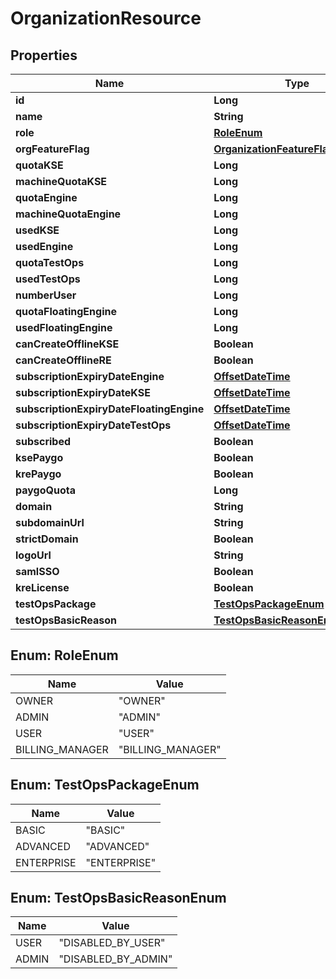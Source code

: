 # OrganizationResource

## Properties
Name | Type | Description | Notes
------------ | ------------- | ------------- | -------------
**id** | **Long** |  |  [optional]
**name** | **String** |  |  [optional]
**role** | [**RoleEnum**](#RoleEnum) |  |  [optional]
**orgFeatureFlag** | [**OrganizationFeatureFlagResource**](OrganizationFeatureFlagResource.md) |  |  [optional]
**quotaKSE** | **Long** |  |  [optional]
**machineQuotaKSE** | **Long** |  |  [optional]
**quotaEngine** | **Long** |  |  [optional]
**machineQuotaEngine** | **Long** |  |  [optional]
**usedKSE** | **Long** |  |  [optional]
**usedEngine** | **Long** |  |  [optional]
**quotaTestOps** | **Long** |  |  [optional]
**usedTestOps** | **Long** |  |  [optional]
**numberUser** | **Long** |  |  [optional]
**quotaFloatingEngine** | **Long** |  |  [optional]
**usedFloatingEngine** | **Long** |  |  [optional]
**canCreateOfflineKSE** | **Boolean** |  |  [optional]
**canCreateOfflineRE** | **Boolean** |  |  [optional]
**subscriptionExpiryDateEngine** | [**OffsetDateTime**](OffsetDateTime.md) |  |  [optional]
**subscriptionExpiryDateKSE** | [**OffsetDateTime**](OffsetDateTime.md) |  |  [optional]
**subscriptionExpiryDateFloatingEngine** | [**OffsetDateTime**](OffsetDateTime.md) |  |  [optional]
**subscriptionExpiryDateTestOps** | [**OffsetDateTime**](OffsetDateTime.md) |  |  [optional]
**subscribed** | **Boolean** |  |  [optional]
**ksePaygo** | **Boolean** |  |  [optional]
**krePaygo** | **Boolean** |  |  [optional]
**paygoQuota** | **Long** |  |  [optional]
**domain** | **String** |  |  [optional]
**subdomainUrl** | **String** |  |  [optional]
**strictDomain** | **Boolean** |  |  [optional]
**logoUrl** | **String** |  |  [optional]
**samlSSO** | **Boolean** |  |  [optional]
**kreLicense** | **Boolean** |  |  [optional]
**testOpsPackage** | [**TestOpsPackageEnum**](#TestOpsPackageEnum) |  |  [optional]
**testOpsBasicReason** | [**TestOpsBasicReasonEnum**](#TestOpsBasicReasonEnum) |  |  [optional]

<a name="RoleEnum"></a>
## Enum: RoleEnum
Name | Value
---- | -----
OWNER | &quot;OWNER&quot;
ADMIN | &quot;ADMIN&quot;
USER | &quot;USER&quot;
BILLING_MANAGER | &quot;BILLING_MANAGER&quot;

<a name="TestOpsPackageEnum"></a>
## Enum: TestOpsPackageEnum
Name | Value
---- | -----
BASIC | &quot;BASIC&quot;
ADVANCED | &quot;ADVANCED&quot;
ENTERPRISE | &quot;ENTERPRISE&quot;

<a name="TestOpsBasicReasonEnum"></a>
## Enum: TestOpsBasicReasonEnum
Name | Value
---- | -----
USER | &quot;DISABLED_BY_USER&quot;
ADMIN | &quot;DISABLED_BY_ADMIN&quot;
